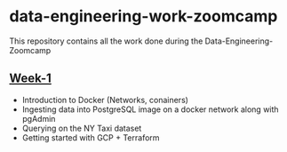 # data-engineering-work-zoomcamp
This repository contains all the work done during the Data-Engineering-Zoomcamp 
## [Week-1](http://www.google.fr/ "Named link title")
* Introduction to Docker (Networks, conainers)
* Ingesting data into PostgreSQL image on a docker network along with pgAdmin
* Querying on the NY Taxi dataset
* Getting started with GCP + Terraform

